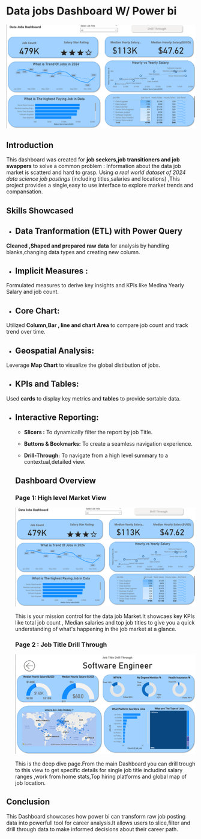 # Data jobs Dashboard W/ Power bi

![Dash1](/Dash1.png/)

## Introduction

This dashboard was created for **job seekers,job transitioners and job swappers**  to solve a common problem : Information about the data job market is scatterd and hard to grasp. Using *a real world dataset of 2024 data science job postings* (including titles,salaries and locations) ,This project provides a single,easy to use interface to explore market trends and compansation.

## Skills Showcased 

- ## Data Tranformation (ETL) with Power Query 

**Cleaned ,Shaped and prepared raw data** for analysis by handling blanks,changing data types and creating new column.

-  ## Implicit Measures :
Formulated measures to derive key insights and KPIs like Medina Yearly Salary and job count.

- ## Core Chart: 
Utilized **Column,Bar , line and chart Area** to compare job count and track trend over time.

- ## Geospatial Analysis:
Leverage **Map Chart** to visualize the global distibution of jobs.

- ## KPIs and Tables:
Used **cards** to display key metrics and **tables** to provide sortable data.

- ## Interactive Reporting:

  - **Slicers :** To dynamically filter the report by job Title.

  - **Buttons & Bookmarks:** To create a seamless navigation experience.

  - **Drill-Through:** To navigate from a high level summary to a contextual,detailed view.

  ## Dashboard Overview 
  ### Page 1: High level Market View 

  ![Dash1](/Dash1.png/)

  This is your mission control for the data job Market.It showcaes key KPIs like total job count , Median salaries and top job titles to give you a quick understanding of what's happening in the job market at a glance.

  ### Page 2 : Job Title Drill Through 

   ![Dash1](/Dash2.png)

   This is the deep dive page.From the main Dashboard you can drill trough to this view to get specific details for single job title includind salary ranges ,work from home stats,Top hiring platforms and global map of job location.

## Conclusion 

This Dashboard showcases how power bi can transform raw job posting data into powerfull tool for career analysis.It allows users to slice,filter and drill through data to make informed decisions about their career path.  



